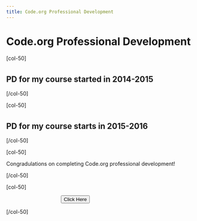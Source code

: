 ```yaml
---
title: Code.org Professional Development
---
```


# Code.org Professional Development #

[col-50]

<h2 style="margin-top:35px">PD for my course started in 2014-2015</h2>

[/col-50]

[col-50]

<h2 style="margin-top:35px">PD for my course starts in 2015-2016</h2>

[/col-50]


<div style="clear:both"/>

[col-50]

Congradulations on completing Code.org professional development!

[/col-50]

[col-50]

&nbsp;&nbsp;&nbsp;&nbsp;&nbsp;&nbsp;&nbsp;&nbsp;&nbsp;&nbsp;&nbsp;&nbsp;&nbsp;&nbsp;&nbsp;&nbsp;&nbsp;&nbsp;&nbsp;&nbsp;&nbsp;&nbsp;&nbsp;&nbsp;&nbsp;&nbsp;&nbsp;&nbsp;&nbsp;&nbsp;&nbsp;&nbsp;&nbsp;&nbsp;&nbsp;&nbsp;
[<button>Click Here</button>](/educate/pd/15-16)


[/col-50]
